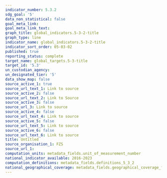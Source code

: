 ```yaml
---
indicator_number: 5.3.2
sdg_goal: '5'
data_non_statistical: false
goal_meta_link: 
goal_meta_link_text: 
graph_title: global_indicators.5-3-2-title
graph_type: line
indicator_name: global_indicators.5-3-2-title
indicator_sort_order: 05-03-02
published: true
reporting_status: complete
target_name: global_targets.5-3-title
target_id: '5.3'
un_custodian_agency:
un_designated_tier: '5'
data_show_map: false
source_active_1: true
source_url_text_1: Link to source
source_active_2: false
source_url_text_2: Link to Source
source_active_3: false
source_url_3: Link to source
source_active_4: false
source_url_text_4: Link to source
source_active_5: false
source_url_text_5: Link to source
source_active_6: false
source_url_text_6: Link to source
title: Untitled
source_organisation_1: FZS 
source_url_1: 
computation_units: metadata_fields.unit_of_measurement_number
national_indicator_available: 2016-2023
computation_definitions: metadata_fields.definitions_5_3_2
national_geographical_coverage: metadata_fields.geographical_coverage_fbih
---
```

